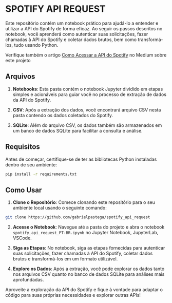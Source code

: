 # SPOTIFY API REQUEST

Este repositório contém um notebook prático para ajudá-lo a entender e utilizar a API do Spotify de forma eficaz. Ao seguir os passos descritos no notebook, você aprenderá como autenticar suas solicitações, fazer chamadas à API do Spotify e coletar dados brutos, bem como transformá-los, tudo usando Python.

Verifique também o artigo <a href="https://medium.com/@gabrielpbreis/como-acessar-a-api-do-spotify-com-python-fb9415f29bda">Como Acessar a API do Spotify</a> no Medium sobre este projeto

## Arquivos

1. **Notebooks**: Esta pasta contém o notebook Jupyter dividido em etapas simples e acionáveis para guiar você no processo de extração de dados da API do Spotify.

2. **CSV**: Após a extração dos dados, você encontrará arquivo CSV nesta pasta contendo os dados coletados do Spotify.

3. **SQLite**: Além do arquivo CSV, os dados também são armazenados em um banco de dados SQLite para facilitar a consulta e análise.

## Requisitos

Antes de começar, certifique-se de ter as bibliotecas Python instaladas dentro de seu ambiente:

```bash
pip install -r requirements.txt
```


## Como Usar

1. **Clone o Repositório**: Comece clonando este repositório para o seu ambiente local usando o seguinte comando:

```bash
git clone https://github.com/gabrielpastega/spotify_api_request
```

2. **Acesse o Notebook**: Navegue até a pasta do projeto e abra o notebook `spotify_api_request_PT-BR.ipynb` no Jupyter Notebook, JupyterLab, VSCode.

3. **Siga as Etapas**: No notebook, siga as etapas fornecidas para autenticar suas solicitações, fazer chamadas à API do Spotify, coletar dados brutos e transformá-los em um formato utilizável.

4. **Explore os Dados**: Após a extração, você pode explorar os dados tanto nos arquivos CSV quanto no banco de dados SQLite para análises mais aprofundadas.

Aproveite a exploração da API do Spotify e fique à vontade para adaptar o código para suas próprias necessidades e explorar outras APIs!

